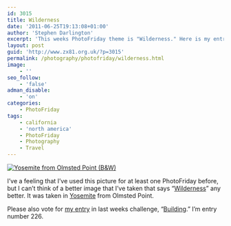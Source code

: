 ```yaml
---
id: 3015
title: Wilderness
date: '2011-06-25T19:13:08+01:00'
author: 'Stephen Darlington'
excerpt: 'This weeks PhotoFriday theme is "Wilderness." Here is my entry.'
layout: post
guid: 'http://www.zx81.org.uk/?p=3015'
permalink: /photography/photofriday/wilderness.html
image:
    - ''
seo_follow:
    - 'false'
adman_disable:
    - 'on'
categories:
    - PhotoFriday
tags:
    - california
    - 'north america'
    - PhotoFriday
    - Photography
    - Travel
---
```


[![Yosemite from Olmsted Point (B&W)](https://i0.wp.com/farm5.static.flickr.com/4141/4871719607_3e2c26ff1f.jpg?resize=500%2C333)](http://www.flickr.com/photos/stephendarlington/4871719607/ "Yosemite from Olmsted Point (B&W) by stephendarlington, on Flickr")

I’ve a feeling that I’ve used this picture for at least one PhotoFriday before, but I can’t think of a better image that I’ve taken that says “[Wilderness](http://www.photofriday.com/archives/challenge/001095.php)” any better. It was taken in [Yosemite](http://www.zx81.org.uk/travel/yosemite.html) from Olmsted Point.

Please also vote for [my entry](http://www.zx81.org.uk/photography/photofriday/building.html) in last weeks challenge, “[Building](http://www.photofriday.com/linkviewer.php?id=1093).” I’m entry number 226.
